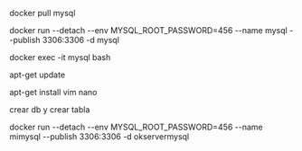 

docker pull mysql

docker run --detach --env MYSQL_ROOT_PASSWORD=456 --name mysql --publish 3306:3306 -d mysql

docker exec -it mysql bash

apt-get update

apt-get install vim nano

crear db y crear tabla


docker run --detach --env MYSQL_ROOT_PASSWORD=456 --name mimysql --publish 3306:3306 -d okservermysql

